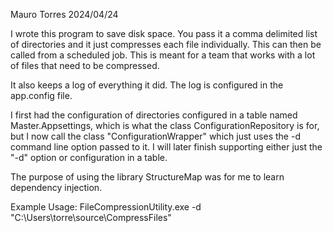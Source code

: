 Mauro Torres	2024/04/24

I wrote this program to save disk space. You pass it a comma delimited list of directories and it just compresses each file individually. 
This can then be called from a scheduled job. This is meant for a team that works with a lot of files that need to be compressed. 

It also keeps a log of everything it did. The log is configured in the app.config file.

I first had the configuration of directories configured in a table named Master.Appsettings, which is what the class ConfigurationRepository is for, 
but I now call the class "ConfigurationWrapper" which just uses the -d command line option passed to it. I will later finish supporting either just the "-d" option or configuration in a table.

The purpose of using the library StructureMap was for me to learn dependency injection. 

Example Usage:
FileCompressionUtility.exe -d "C:\Users\torre\source\CompressFiles"
